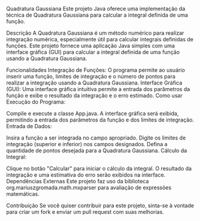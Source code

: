 Quadratura Gaussiana
Este projeto Java oferece uma implementação da técnica de Quadratura Gaussiana para calcular a integral definida de uma função.

Descrição
A Quadratura Gaussiana é um método numérico para realizar integração numérica, especialmente útil para calcular integrais definidas de funções. Este projeto fornece uma aplicação Java simples com uma interface gráfica (GUI) para calcular a integral definida de uma função usando a Quadratura Gaussiana.

Funcionalidades
Integração de Funções: O programa permite ao usuário inserir uma função, limites de integração e o número de pontos para realizar a integração usando a Quadratura Gaussiana.
Interface Gráfica (GUI): Uma interface gráfica intuitiva permite a entrada dos parâmetros da função e exibe o resultado da integração e o erro estimado.
Como usar
Execução do Programa:

Compile e execute a classe App.java.
A interface gráfica será exibida, permitindo a entrada dos parâmetros da função e dos limites de integração.
Entrada de Dados:

Insira a função a ser integrada no campo apropriado.
Digite os limites de integração (superior e inferior) nos campos designados.
Defina a quantidade de pontos desejada para a Quadratura Gaussiana.
Cálculo da Integral:

Clique no botão "Calcular" para iniciar o cálculo da integral.
O resultado da integração e uma estimativa do erro serão exibidos na interface.
Dependências Externas
Este projeto faz uso da biblioteca org.mariuszgromada.math.mxparser para avaliação de expressões matemáticas.

Contribuição
Se você quiser contribuir para este projeto, sinta-se à vontade para criar um fork e enviar um pull request com suas melhorias.